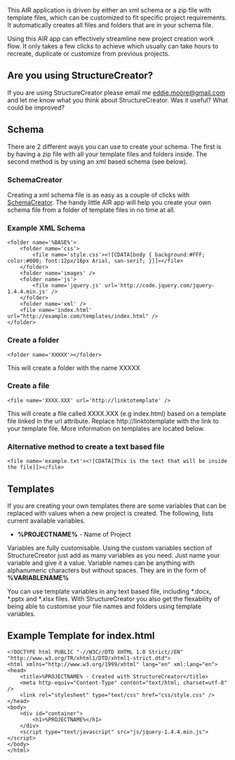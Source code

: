 This AIR application is driven by either an xml schema or a zip file with template files, which can be customized to fit specific project requirements. 
It automatically creates all files and folders that are in your schema file.

Using this AIR app can effectively streamline new project creation work flow. It only takes a few clicks to achieve which usually can take hours to recreate, duplicate or customize from previous projects.


Are you using StructureCreator?
--------------------------------
If you are using StructureCreator please email me [eddie.moore@gmail.com](mailto://eddie.moore@gmail.com) and let me know 
what you think about StructureCreator. Was it useful? What could be improved?


Schema
------
There are 2 different ways you can use to create your schema. The first is by having a zip file with all your template files 
and folders inside. The second method is by using an xml based schema (see below).

### SchemaCreator
Creating a xml schema file is as easy as a couple of clicks with [SchemaCreator](http://github.com/nichmekof/SchemaCreator).
The handy little AIR app will help you create your own schema file from a folder of template files in no time at all.

### Example XML Schema
	<folder name='%BASE%'>
		<folder name='css'>
			<file name='style.css'><![CDATA[body { background:#FFF; color:#000; font:12px/16px Arial, san-serif; }]]></file>
		</folder>
		<folder name='images' />
		<folder name='js'>
			<file name='jquery.js' url='http://code.jquery.com/jquery-1.4.4.min.js' />
		</folder>
		<folder name='xml' />
		<file name='index.html' url="http://example.com/templates/index.html" />
	</folder>



### Create a folder
	<folder name='XXXXX'></folder>

This will create a folder with the name XXXXX

### Create a file
	<file name='XXXX.XXX' url='http://linktotemplate' />

This will create a file called XXXX.XXX (e.g index.html) based on a template file linked in the url attribute. 
Replace http://linktotemplate with the link to your template file. More information on templates are located below.

### Alternative method to create a text based file
	<file name='example.txt'><![CDATA[This is the text that will be inside the file]]></file>


Templates
---------
If you are creating your own templates there are some variables that can be replaced with values when a new project is created. 
The following, lists current available variables.

+ **%PROJECTNAME%** - Name of Project

Variables are fully customisable. Using the custom variables section of StructureCreator just add as many variables as you need. 
Just name your variable and give it a value. Variable names can be anything with alphanumeric characters but without spaces.
They are in the form of **%VARIABLENAME%**

You can use template variables in any text based file, including *.docx, *.pptx and *.xlsx files. 
With StructureCreator you also get the flexability of being able to customise your file names and folders using template variables.

Example Template for index.html
-------------------------------
	<!DOCTYPE html PUBLIC "-//W3C//DTD XHTML 1.0 Strict//EN" "http://www.w3.org/TR/xhtml1/DTD/xhtml1-strict.dtd">
	<html xmlns="http://www.w3.org/1999/xhtml" lang="en" xml:lang="en">
	<head>
		<title>%PROJECTNAME% - Created with StructureCreator</title>
		<meta http-equiv="Content-Type" content="text/html; charset=utf-8" />
		<link rel="stylesheet" type="text/css" href="css/style.css" />
	</head>
	<body>
		<div id="container">
			<h1>%PROJECTNAME%</h1>
		</div>
		<script type="text/javascript" src="js/jquery-1.4.4.min.js"></script>
	</body>
	</html>
